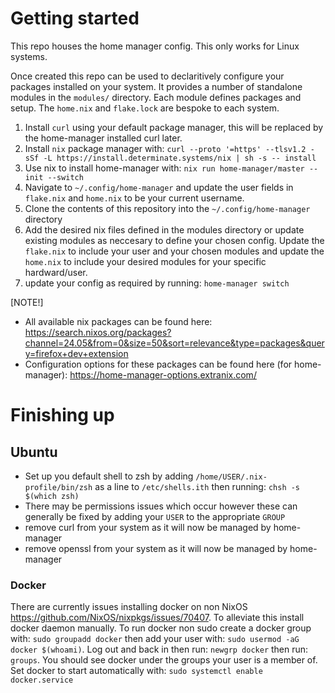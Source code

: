 # Getting started

This repo houses the home manager config. This only works for Linux systems.

Once created this repo can be used to declaritively configure your packages installed on your system. It provides a number of standalone modules in the `modules/` directory. Each module defines packages and setup. The `home.nix` and `flake.lock` are bespoke to each system.

1. Install `curl` using your default package manager, this will be replaced by the home-manager installed curl later.
1. Install `nix` package manager with: `curl --proto '=https' --tlsv1.2 -sSf -L https://install.determinate.systems/nix | sh -s -- install`
1. Use nix to install home-manager with: `nix run home-manager/master -- init --switch`
1. Navigate to `~/.config/home-manager` and update the user fields in `flake.nix` and `home.nix` to be your current username.
1. Clone the contents of this repository into the `~/.config/home-manager` directory 
1. Add the desired nix files defined in the modules directory or update existing modules as neccesary to define your chosen config. Update the `flake.nix` to include your user and your chosen modules and update the `home.nix` to include your desired modules for your specific hardward/user.
1. update your config as required by running: `home-manager switch`


[NOTE!]
- All available nix packages can be found here: https://search.nixos.org/packages?channel=24.05&from=0&size=50&sort=relevance&type=packages&query=firefox+dev+extension
- Configuration options for these packages can be found here (for home-manager): https://home-manager-options.extranix.com/

# Finishing up
## Ubuntu
- Set up you default shell to zsh by adding `/home/USER/.nix-profile/bin/zsh` as a line to `/etc/shells.ith` then running: `chsh -s $(which zsh)`
- There may be permissions issues which occur however these can generally be fixed by adding your `USER` to the appropriate `GROUP`
- remove curl from your system as it will now be managed by home-manager
- remove openssl from your system as it will now be managed by home-manager

### Docker
There are currently issues installing docker on non NixOS https://github.com/NixOS/nixpkgs/issues/70407. To alleviate this install docker daemon manually. 
To run docker non sudo create a docker group with: `sudo groupadd docker` then add your user with: `sudo usermod -aG docker $(whoami)`. Log out and back in then run: `newgrp docker` then run: `groups`. You should see docker under the groups your user is a member of. Set docker to start automatically with: `sudo systemctl enable docker.service`

